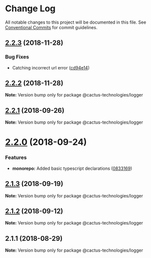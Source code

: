 # Change Log

All notable changes to this project will be documented in this file.
See [Conventional Commits](https://conventionalcommits.org) for commit guidelines.

## [2.2.3](http://cactus-bk@dev.azure.com:cactus-bk/cactus-tools/_git/utils-monorepo/compare/@cactus-technologies/logger@2.2.2...@cactus-technologies/logger@2.2.3) (2018-11-28)

### Bug Fixes

-   Catching incorrect url error ([cd94e14](http://cactus-bk@dev.azure.com:cactus-bk/cactus-tools/_git/utils-monorepo/commits/cd94e14))

## [2.2.2](http://cactus-bk@dev.azure.com:cactus-bk/cactus-tools/_git/utils-monorepo/compare/@cactus-technologies/logger@2.2.1...@cactus-technologies/logger@2.2.2) (2018-11-28)

**Note:** Version bump only for package @cactus-technologies/logger

<a name="2.2.1"></a>

## [2.2.1](https://github.com/CactusTechnologies/cactus-utils/compare/@cactus-technologies/logger@2.2.0...@cactus-technologies/logger@2.2.1) (2018-09-26)

**Note:** Version bump only for package @cactus-technologies/logger

<a name="2.2.0"></a>

# [2.2.0](https://github.com/CactusTechnologies/cactus-utils/compare/@cactus-technologies/logger@2.1.3...@cactus-technologies/logger@2.2.0) (2018-09-24)

### Features

-   **monorepo:** Added basic typescript declarations ([0833169](https://github.com/CactusTechnologies/cactus-utils/commit/0833169))

<a name="2.1.3"></a>

## [2.1.3](https://github.com/CactusTechnologies/cactus-utils/compare/@cactus-technologies/logger@2.1.2...@cactus-technologies/logger@2.1.3) (2018-09-19)

**Note:** Version bump only for package @cactus-technologies/logger

<a name="2.1.2"></a>

## [2.1.2](https://github.com/CactusTechnologies/cactus-utils/compare/@cactus-technologies/logger@2.1.1...@cactus-technologies/logger@2.1.2) (2018-09-12)

**Note:** Version bump only for package @cactus-technologies/logger

<a name="2.1.1"></a>

## 2.1.1 (2018-08-29)

**Note:** Version bump only for package @cactus-technologies/logger
